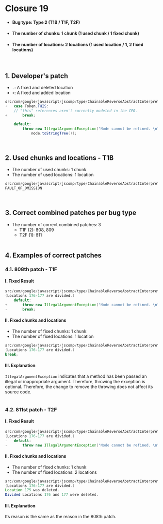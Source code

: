 # Closure 19
* <h4>Bug type: Type 2 (T1B / T1F, T2F)</h4>
* <h4>The number of chunks: 1 chunk (1 used chunk / 1 fixed chunk)</h4>
* <h4>The number of locations: 2 locations (1 used location / 1, 2 fixed locations)</h4>
<br>

## 1. Developer's patch
* `-`: A fixed and deleted location
* `+`: A fixed and added location
```java
src/com/google/javascript/jscomp/type/ChainableReverseAbstractInterpreter.java: 172-176
+   case Token.THIS:
    // "this" references aren't currently modeled in the CFG.
+       break;

    default:
        throw new IllegalArgumentException("Node cannot be refined. \n" +
            node.toStringTree());
```
<br>

## 2. Used chunks and locations - T1B
* The number of used chunks: 1 chunk
* The number of used locations: 1 location
```java
src/com/google/javascript/jscomp/type/ChainableReverseAbstractInterpreter.java: 174
FAULT_OF_OMISSION
```
<br>

## 3. Correct combined patches per bug type
* The number of correct combined patches: 3
    * T1F (2): 808, 809
    * T2F (1): 811
<br><br>

## 4. Examples of correct patches
### 4.1. 808th patch - T1F
#### I. Fixed Result
```java
src/com/google/javascript/jscomp/type/ChainableReverseAbstractInterpreter.java: 175-177
(Locations 176-177 are divided.)
    default:
+       throw new IllegalArgumentException("Node cannot be refined. \n" + node.toStringTree());
-       break;
```

#### II. Fixed chunks and locations
* The number of fixed chunks: 1 chunk
* The number of fixed locations: 1 location
```java
src/com/google/javascript/jscomp/type/ChainableReverseAbstractInterpreter.java: 176-177
(Locations 176-177 are divided.)
break;
```

#### III. Explanation
```IllegalArgumentException``` indicates that a method has been passed an illegal or inappropriate argument. Therefore, throwing the exception is optional. Therefore, the change to remove the throwing does not affect its source code.
<br><br>

### 4.2. 811st patch - T2F
#### I. Fixed Result
```java
src/com/google/javascript/jscomp/type/ChainableReverseAbstractInterpreter.java: 175-177
(Locations 176-177 are divided.)
-   default:
-       throw new IllegalArgumentException("Node cannot be refined. \n" + node.toStringTree());
```

#### II. Fixed chunks and locations
* The number of fixed chunks: 1 chunk
* The number of fixed locations: 2 locations
```java
src/com/google/javascript/jscomp/type/ChainableReverseAbstractInterpreter.java: 175-177
(Locations 176-177 are divided.)
Location 175 was deleted.
Divided Locations 176 and 177 were deleted.
```

#### III. Explanation
Its reason is the same as the reason in the 808th patch.
<br><br>